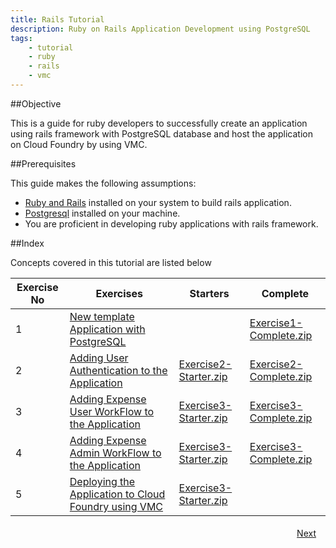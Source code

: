 ```yaml
---
title: Rails Tutorial
description: Ruby on Rails Application Development using PostgreSQL
tags:
    - tutorial
    - ruby
    - rails
    - vmc
---
```


##Objective

This is a guide for ruby developers to successfully create an application using rails framework with PostgreSQL database and host the application on Cloud Foundry by using VMC.

##Prerequisites

This guide makes the following assumptions:

+ [Ruby and Rails](frameworks/ruby/installing-ruby.html) installed on your system to build rails application.
+ [Postgresql](http://www.postgresql.org/download/) installed on your machine.
+ You are proficient in developing ruby applications with rails framework.

##Index

Concepts covered in this tutorial are listed below

<table class="spring-tutorial-index-table">
	<thead>
  	<tr>
	    <th>Exercise No</th>
	    <th>Exercises</th>
	    <th>Starters</th>
	    <th>Complete</th>
    </tr>
  </thead>
  <tbody>
    <tr>
	    <td>1</td>
	    <td><a href='/frameworks/ruby/rails-tutorial/rails-new-template-with-postgres.html'>New template  Application with PostgreSQL</a></td>
	    <td></td>
	    <td><a href='/rails-code/expense-reporting-postgres/Exercise2-Starter.zip'>Exercise1-Complete.zip</a></td>
    </tr>
    <tr>
      <td>2</td>
      <td><a href='/frameworks/ruby/rails-tutorial/rails-user-login.html'>Adding User Authentication to the Application</a></td>
      <td><a href='/rails-code/expense-reporting-postgres/Exercise2-Starter.zip'>Exercise2-Starter.zip</a></td>
      <td><a href='/rails-code/expense-reporting-postgres/Exercise2-Complete.zip'>Exercise2-Complete.zip</a></td>
    </tr>
    <tr>
      <td>3</td>
      <td><a href='/frameworks/ruby/rails-tutorial/rails-expense-user-flow.html'>Adding Expense User WorkFlow to the Application</a></td>
      <td><a href='/rails-code/expense-reporting-postgres/Exercise3-Starter.zip'>Exercise3-Starter.zip</a></td>
      <td><a href='/rails-code/expense-reporting-postgres/Exercise3-Complete.zip'>Exercise3-Complete.zip</a></td>
    </tr>
    <tr>
      <td>4</td>
      <td><a href='/frameworks/ruby/rails-tutorial/rails-expense-admin-flow.html'>Adding Expense Admin WorkFlow to the Application</a></td>
      <td><a href='/rails-code/expense-reporting-postgres/Exercise4-Starter.zip'>Exercise3-Starter.zip</a></td>
      <td><a href='/rails-code/expense-reporting-postgres/Exercise4-Complete.zip'>Exercise3-Complete.zip</a></td>
    </tr>
    <tr>
      <td>5</td>
      <td><a href='/frameworks/ruby/rails-tutorial/rails-hosting-application-with-vmc.html'>Deploying the Application to Cloud Foundry using VMC</a></td>
      <td><a href='/rails-code/expense-reporting-postgres/Exercise5-Starter.zip'>Exercise3-Starter.zip</a></td>
      <td></td>
    </tr>
  </tbody>
</table>


<a class="button-plain" style="padding: 3px 15px; float: right" href="/frameworks/ruby/rails-tutorial/rails-new-template-with-postgres.html">Next</a>
